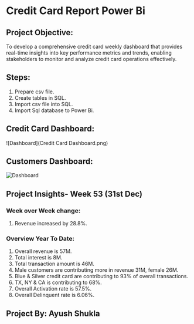 # Credit Card Report Power Bi

## Project Objective:
To develop a comprehensive credit card weekly dashboard that provides real-time insights into key performance metrics and trends, enabling stakeholders to monitor and analyze credit card operations effectively.

## Steps:
1. Prepare csv file.
2. Create tables in SQL.
3. Import csv file into SQL.
4.  Import Sql database to Power Bi.

## Credit Card Dashboard:
![Dashboard](Credit Card Dashboard.png)

## Customers Dashboard:
![Dashboard]()

## Project Insights- Week 53 (31st Dec)
### Week over Week change:
1. Revenue increased by 28.8%.

### Overview Year To Date:
1. Overall revenue is 57M.
2. Total interest is 8M.
3. Total transaction amount is 46M.
4. Male customers are contributing more in revenue 31M, female 26M.
5. Blue & Silver credit card are contributing to 93% of overall transactions.
6. TX, NY & CA is contributing to 68%.
7. Overall Activation rate is 57.5%.
8. Overall Delinquent rate is 6.06%.

## Project By: Ayush Shukla
